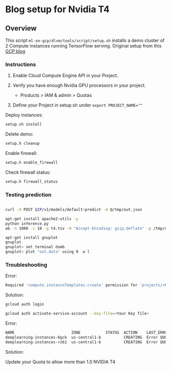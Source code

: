 
# Blog setup for Nvidia T4

## Overview

This script `ml-on-gcp/dlvm/tools/script/setup.sh` installs a demo cluster of 2 Compute instances
running TensorFlow serving.
Original setup from this [GCP blog](https://cloud.google.com/blog/products/ai-machine-learning/running-tensorflow-inference-workloads-at-scale-with-tensorrt-5-and-nvidia-t4-gpus)

### Instructions

1. Enable Cloud Compute Engine API in your Project.

2. Verify you have enough Nvidia GPU processors in your project. 

    - Products > IAM & admin > Quotas

3. Define your Project in setup.sh under ```export PROJECT_NAME=""```

Deploy instances:

```bash
setup.sh install
```
Delete demo:

```bash
setup.h cleanup
```

Enable firewall:

```bash
setup.h enable_firewall
```

Check firewall status:

```bash
setup.h firewall_status
```


### Testing prediction

```bash

curl -X POST $IP/v1/models/default:predict -d @/tmp/out.json
```


```bash
apt-get install apache2-utils -y
python inference.py
ab -n 1000 -c 10 -g t4.tsv -H "Accept-Encoding: gzip,deflate" -p /tmp/out.json http://$IP/v1/models/default:predict
```

```bash
apt-get install gnuplot  
gnuplot
gnuplot> set terminal dumb
gnuplot> plot "out.data" using 9  w l
```


### Troubleshooting

Error:

```bash
Required 'compute.instanceTemplates.create' permission for 'projects/<Project name>/global/instanceTemplates/tf-inference-template'
```

Solution:

```bash
gcloud auth login
```

```bash
gcloud auth activate-service-account --key-file=<Your Key file>
```

Error:

```bash
NAME                         ZONE           STATUS  ACTION    LAST_ERROR
deeplearning-instances-6gck  us-central1-b          CREATING  Error QUOTA_EXCEEDED: Instance 'deeplearning-instances-6gck' creation failed: Quota 'NVIDIA_T4_GPUS' exceeded.  Limit: 1.0 in region us-central1.
deeplearning-instances-rz61  us-central1-b          CREATING  Error QUOTA_EXCEEDED: Instance 'deeplearning-instances-rz61' creation failed: Quota 'NVIDIA_T4_GPUS' exceeded.  Limit: 1.0 in region us-central1.
```

Solution:

Update your Quota to allow more than 1.0 NVIDIA T4
